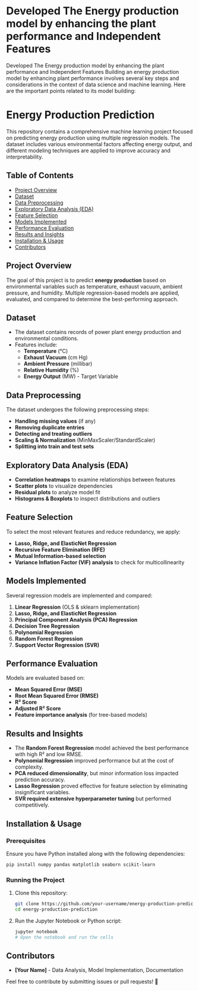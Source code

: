 # Developed The Energy production model by enhancing the plant performance and Independent Features 
Developed The Energy production model by enhancing the plant performance and Independent Features 
Building an energy production model by enhancing plant performance involves several key steps and considerations in the context of data science and machine learning. Here are the important points related to its model building:
# Energy Production Prediction

This repository contains a comprehensive machine learning project focused on predicting energy production using multiple regression models. The dataset includes various environmental factors affecting energy output, and different modeling techniques are applied to improve accuracy and interpretability.

## Table of Contents

- [Project Overview](#project-overview)
- [Dataset](#dataset)
- [Data Preprocessing](#data-preprocessing)
- [Exploratory Data Analysis (EDA)](#exploratory-data-analysis-eda)
- [Feature Selection](#feature-selection)
- [Models Implemented](#models-implemented)
- [Performance Evaluation](#performance-evaluation)
- [Results and Insights](#results-and-insights)
- [Installation & Usage](#installation--usage)
- [Contributors](#contributors)

## Project Overview

The goal of this project is to predict **energy production** based on environmental variables such as temperature, exhaust vacuum, ambient pressure, and humidity. Multiple regression-based models are applied, evaluated, and compared to determine the best-performing approach.

## Dataset

- The dataset contains records of power plant energy production and environmental conditions.
- Features include:
  - **Temperature** (°C)
  - **Exhaust Vacuum** (cm Hg)
  - **Ambient Pressure** (millibar)
  - **Relative Humidity** (%)
  - **Energy Output** (MW) - Target Variable

## Data Preprocessing

The dataset undergoes the following preprocessing steps:

- **Handling missing values** (if any)
- **Removing duplicate entries**
- **Detecting and treating outliers**
- **Scaling & Normalization** (MinMaxScaler/StandardScaler)
- **Splitting into train and test sets**

## Exploratory Data Analysis (EDA)

- **Correlation heatmaps** to examine relationships between features
- **Scatter plots** to visualize dependencies
- **Residual plots** to analyze model fit
- **Histograms & Boxplots** to inspect distributions and outliers

## Feature Selection

To select the most relevant features and reduce redundancy, we apply:

- **Lasso, Ridge, and ElasticNet Regression**
- **Recursive Feature Elimination (RFE)**
- **Mutual Information-based selection**
- **Variance Inflation Factor (VIF) analysis** to check for multicollinearity

## Models Implemented

Several regression models are implemented and compared:

1. **Linear Regression** (OLS & sklearn implementation)
2. **Lasso, Ridge, and ElasticNet Regression**
3. **Principal Component Analysis (PCA) Regression**
4. **Decision Tree Regression**
5. **Polynomial Regression**
6. **Random Forest Regression**
7. **Support Vector Regression (SVR)**

## Performance Evaluation

Models are evaluated based on:

- **Mean Squared Error (MSE)**
- **Root Mean Squared Error (RMSE)**
- **R² Score**
- **Adjusted R² Score**
- **Feature importance analysis** (for tree-based models)

## Results and Insights

- The **Random Forest Regression** model achieved the best performance with high R² and low RMSE.
- **Polynomial Regression** improved performance but at the cost of complexity.
- **PCA reduced dimensionality**, but minor information loss impacted prediction accuracy.
- **Lasso Regression** proved effective for feature selection by eliminating insignificant variables.
- **SVR required extensive hyperparameter tuning** but performed competitively.

## Installation & Usage

### Prerequisites

Ensure you have Python installed along with the following dependencies:

```bash
pip install numpy pandas matplotlib seaborn scikit-learn
```

### Running the Project

1. Clone this repository:
   ```bash
   git clone https://github.com/your-username/energy-production-prediction.git
   cd energy-production-prediction
   ```
2. Run the Jupyter Notebook or Python script:
   ```bash
   jupyter notebook
   # Open the notebook and run the cells
   ```

## Contributors

- **[Your Name]** - Data Analysis, Model Implementation, Documentation

Feel free to contribute by submitting issues or pull requests! 🚀


